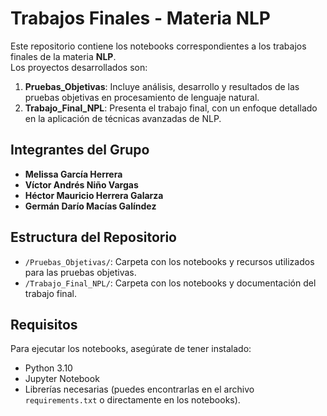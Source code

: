 # Trabajos Finales - Materia NLP

Este repositorio contiene los notebooks correspondientes a los trabajos finales de la materia **NLP**.  
Los proyectos desarrollados son:

1. **Pruebas_Objetivas**: Incluye análisis, desarrollo y resultados de las pruebas objetivas en procesamiento de lenguaje natural.
2. **Trabajo_Final_NPL**: Presenta el trabajo final, con un enfoque detallado en la aplicación de técnicas avanzadas de NLP.

## Integrantes del Grupo

- **Melissa García Herrera**
- **Víctor Andrés Niño Vargas**
- **Héctor Mauricio Herrera Galarza**
- **Germán Darío Macías Galíndez**

## Estructura del Repositorio

- `/Pruebas_Objetivas/`: Carpeta con los notebooks y recursos utilizados para las pruebas objetivas.
- `/Trabajo_Final_NPL/`: Carpeta con los notebooks y documentación del trabajo final.

## Requisitos

Para ejecutar los notebooks, asegúrate de tener instalado:

- Python 3.10
- Jupyter Notebook
- Librerías necesarias (puedes encontrarlas en el archivo `requirements.txt` o directamente en los notebooks).
